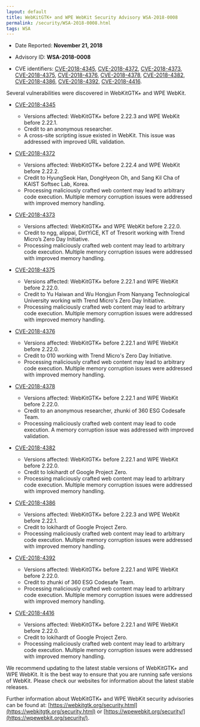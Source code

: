 ```yaml
---
layout: default
title: WebKitGTK+ and WPE WebKit Security Advisory WSA-2018-0008
permalink: /security/WSA-2018-0008.html
tags: WSA
---
```


* Date Reported: **November 21, 2018**

* Advisory ID: **WSA-2018-0008**

* CVE identifiers: [CVE-2018-4345](#CVE-2018-4345), [CVE-2018-4372](#CVE-2018-4372),
  [CVE-2018-4373](#CVE-2018-4373), [CVE-2018-4375](#CVE-2018-4375),
  [CVE-2018-4376](#CVE-2018-4376), [CVE-2018-4378](#CVE-2018-4378),
  [CVE-2018-4382](#CVE-2018-4382), [CVE-2018-4386](#CVE-2018-4386),
  [CVE-2018-4392](#CVE-2018-4392), [CVE-2018-4416](#CVE-2018-4416).


Several vulnerabilities were discovered in WebKitGTK+ and WPE WebKit.

* <a name="CVE-2018-4345" href="https://cve.mitre.org/cgi-bin/cvename.cgi?name=CVE-2018-4345">CVE-2018-4345</a>
  * Versions affected: WebKitGTK+ before 2.22.3 and WPE WebKit before
    2.22.1.
  * Credit to an anonymous researcher.
  * A cross-site scripting issue existed in WebKit. This issue was
    addressed with improved URL validation.

* <a name="CVE-2018-4372" href="https://cve.mitre.org/cgi-bin/cvename.cgi?name=CVE-2018-4372">CVE-2018-4372</a>
  * Versions affected: WebKitGTK+ before 2.22.4 and WPE WebKit before
    2.22.2.
  * Credit to HyungSeok Han, DongHyeon Oh, and Sang Kil Cha of KAIST
    Softsec Lab, Korea.
  * Processing maliciously crafted web content may lead to arbitrary
    code execution. Multiple memory corruption issues were addressed
    with improved memory handling.

* <a name="CVE-2018-4373" href="https://cve.mitre.org/cgi-bin/cvename.cgi?name=CVE-2018-4373">CVE-2018-4373</a>
  * Versions affected: WebKitGTK+ and WPE WebKit before 2.22.0.
  * Credit to ngg, alippai, DirtYiCE, KT of Tresorit working with Trend
    Micro’s Zero Day Initiative.
  * Processing maliciously crafted web content may lead to arbitrary
    code execution. Multiple memory corruption issues were addressed
    with improved memory handling.

* <a name="CVE-2018-4375" href="https://cve.mitre.org/cgi-bin/cvename.cgi?name=CVE-2018-4375">CVE-2018-4375</a>
  * Versions affected: WebKitGTK+ before 2.22.1 and WPE WebKit before
    2.22.0.
  * Credit to Yu Haiwan and Wu Hongjun From Nanyang Technological
    University working with Trend Micro's Zero Day Initiative.
  * Processing maliciously crafted web content may lead to arbitrary
    code execution. Multiple memory corruption issues were addressed
    with improved memory handling.

* <a name="CVE-2018-4376" href="https://cve.mitre.org/cgi-bin/cvename.cgi?name=CVE-2018-4376">CVE-2018-4376</a>
  * Versions affected: WebKitGTK+ before 2.22.1 and WPE WebKit before
    2.22.0.
  * Credit to 010 working with Trend Micro's Zero Day Initiative.
  * Processing maliciously crafted web content may lead to arbitrary
    code execution. Multiple memory corruption issues were addressed
    with improved memory handling.

* <a name="CVE-2018-4378" href="https://cve.mitre.org/cgi-bin/cvename.cgi?name=CVE-2018-4378">CVE-2018-4378</a>
  * Versions affected: WebKitGTK+ before 2.22.1 and WPE WebKit before
    2.22.0.
  * Credit to an anonymous researcher, zhunki of 360 ESG Codesafe Team.
  * Processing maliciously crafted web content may lead to code
    execution. A memory corruption issue was addressed with improved
    validation.

* <a name="CVE-2018-4382" href="https://cve.mitre.org/cgi-bin/cvename.cgi?name=CVE-2018-4382">CVE-2018-4382</a>
  * Versions affected: WebKitGTK+ before 2.22.1 and WPE WebKit before
    2.22.0.
  * Credit to lokihardt of Google Project Zero.
  * Processing maliciously crafted web content may lead to arbitrary
    code execution. Multiple memory corruption issues were addressed
    with improved memory handling.

* <a name="CVE-2018-4386" href="https://cve.mitre.org/cgi-bin/cvename.cgi?name=CVE-2018-4386">CVE-2018-4386</a>
  * Versions affected: WebKitGTK+ before 2.22.3 and WPE WebKit before
    2.22.1.
  * Credit to lokihardt of Google Project Zero.
  * Processing maliciously crafted web content may lead to arbitrary
    code execution. Multiple memory corruption issues were addressed
    with improved memory handling.

* <a name="CVE-2018-4392" href="https://cve.mitre.org/cgi-bin/cvename.cgi?name=CVE-2018-4392">CVE-2018-4392</a>
  * Versions affected: WebKitGTK+ before 2.22.1 and WPE WebKit before
    2.22.0.
  * Credit to zhunki of 360 ESG Codesafe Team.
  * Processing maliciously crafted web content may lead to arbitrary
    code execution. Multiple memory corruption issues were addressed
    with improved memory handling.

* <a name="CVE-2018-4416" href="https://cve.mitre.org/cgi-bin/cvename.cgi?name=CVE-2018-4416">CVE-2018-4416</a>
  * Versions affected: WebKitGTK+ before 2.22.1 and WPE WebKit before
    2.22.0.
  * Credit to lokihardt of Google Project Zero.
  * Processing maliciously crafted web content may lead to arbitrary
    code execution. Multiple memory corruption issues were addressed
    with improved memory handling.


We recommend updating to the latest stable versions of WebKitGTK+ and
WPE WebKit. It is the best way to ensure that you are running safe
versions of WebKit. Please check our websites for information about the
latest stable releases.

Further information about WebKitGTK+ and WPE WebKit security advisories can be found at:
[https://webkitgtk.org/security.html](https://webkitgtk.org/security.html) or [https://wpewebkit.org/security/](https://wpewebkit.org/security/).
